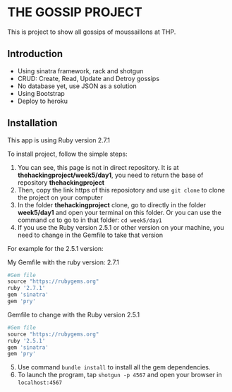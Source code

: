 # THE GOSSIP PROJECT 

This is project to show all gossips of moussaillons at THP.

## Introduction

- Using sinatra framework, rack and shotgun
- CRUD: Create, Read, Update and Detroy gossips
- No database yet, use JSON as a solution
- Using Bootstrap
- Deploy to heroku

## Installation

This app is using Ruby version 2.7.1

To install project, follow the simple steps:

1. You can see, this page is not in direct repository. It is at **thehackingproject/week5/day1**, you need to return the base of repository **thehackingproject**
2. Then, copy the link https of this reposiotory and use `git clone` to clone the project on your computer
3. In the folder **thehackingproject** clone, go to directly in the folder **week5/day1** and open your terminal on this folder. Or you can use the command `cd` to go to in that folder: `cd week5/day1`
4. If you use the Ruby version 2.5.1 or other version on your machine, you need to change in the Gemfile to take that version
   
  For example for the 2.5.1 version: 


  My Gemfile with the ruby version: 2.7.1
  ```ruby
  #Gem file
  source "https://rubygems.org"
  ruby '2.7.1'
  gem 'sinatra'
  gem 'pry'
  ```

  Gemfile to change with the Ruby version 2.5.1
  ```ruby
  #Gem file
  source "https://rubygems.org"
  ruby '2.5.1'
  gem 'sinatra'
  gem 'pry'
  ```
5. Use command `bundle install` to install all the gem dependencies.
6. To launch the program, tap `shotgun -p 4567` and open your browser in `localhost:4567`